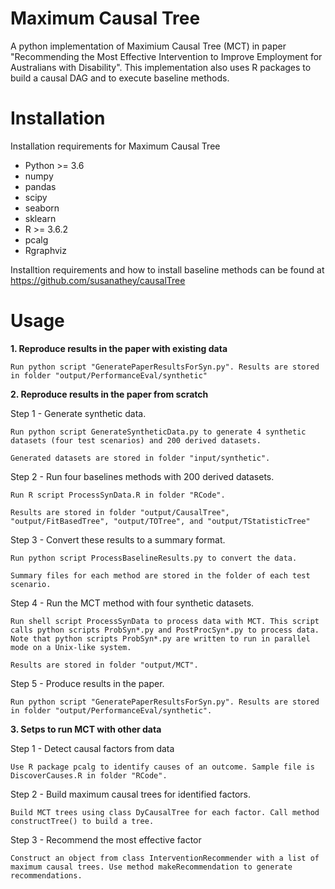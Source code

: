 # Maximum Causal Tree
A python implementation of Maximium Causal Tree (MCT) in paper "Recommending the Most Effective Intervention to Improve Employment for Australians with Disability". This implementation also uses R packages to build a causal DAG and to execute baseline methods.

# Installation
Installation requirements for Maximum Causal Tree

* Python >= 3.6
* numpy
* pandas
* scipy
* seaborn
* sklearn
* R >= 3.6.2
* pcalg
* Rgraphviz

Installtion requirements and how to install baseline methods can be found at https://github.com/susanathey/causalTree

# Usage

**1. Reproduce results in the paper with existing data**

    Run python script "GeneratePaperResultsForSyn.py". Results are stored in folder "output/PerformanceEval/synthetic"

**2. Reproduce results in the paper from scratch**

Step 1 - Generate synthetic data.
    
    Run python script GenerateSyntheticData.py to generate 4 synthetic datasets (four test scenarios) and 200 derived datasets.
    
    Generated datasets are stored in folder "input/synthetic".
    
Step 2 - Run four baselines methods with 200 derived datasets.

    Run R script ProcessSynData.R in folder "RCode".
    
    Results are stored in folder "output/CausalTree", "output/FitBasedTree", "output/TOTree", and "output/TStatisticTree"

Step 3 - Convert these results to a summary format.

    Run python script ProcessBaselineResults.py to convert the data.
    
    Summary files for each method are stored in the folder of each test scenario. 

Step 4 - Run the MCT method with four synthetic datasets.

    Run shell script ProcessSynData to process data with MCT. This script calls python scripts ProbSyn*.py and PostProcSyn*.py to process data.  Note that python scripts ProbSyn*.py are written to run in parallel mode on a Unix-like system.
    
    Results are stored in folder "output/MCT".
    
Step 5 - Produce results in the paper.

    Run python script "GeneratePaperResultsForSyn.py". Results are stored in folder "output/PerformanceEval/synthetic".

**3. Setps to run MCT with other data**

Step 1 - Detect causal factors from data

    Use R package pcalg to identify causes of an outcome. Sample file is DiscoverCauses.R in folder "RCode".

Step 2 - Build maximum causal trees for identified factors.

    Build MCT trees using class DyCausalTree for each factor. Call method constructTree() to build a tree.

Step 3 - Recommend the most effective factor

    Construct an object from class InterventionRecommender with a list of maximum causal trees. Use method makeRecommendation to generate recommendations.

